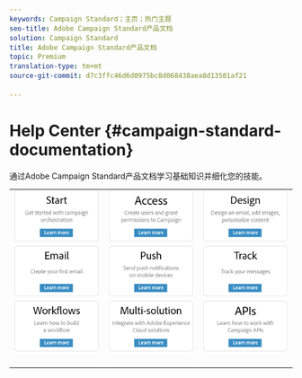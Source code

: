 ```yaml
---
keywords: Campaign Standard；主页；热门主题
seo-title: Adobe Campaign Standard产品文档
solution: Campaign Standard
title: Adobe Campaign Standard产品文档
topic: Premium
translation-type: tm+mt
source-git-commit: d7c3ffc46d6d0975bc8d068438aea8d13501af21

---
```



# Help Center {#campaign-standard-documentation}

通过Adobe Campaign Standard产品文档学习基础知识并细化您的技能。

|  |  |  |
|:---:|:---:|:---:|
| [![image](/help/assets/start-400.png)](/help/start/using/campaign-orchestration.md) | [![image](/help/assets/access-400.png)](/help/administration/using/about-access-management.md) | [![image](/help/assets/design-400.png)](/help/designing/using/about-email-content-design.md) |
| [![image](/help/assets/email-400.png)](/help/channels/using/creating-an-email.md) | [![image](/help/assets/push-400.png)](/help/channels/using/about-push-notifications.md) | [![image](/help/assets/track-400.png)](/help/sending/using/tracking-messages.md) |
| [![image](/help/assets/workflows-400.png)](/help/automating/using/building-a-workflow.md) | [![image](/help/assets/multi-400.png)](/help/integrating/using/about-campaign-integrations.md) | [![image](/help/assets/api-400.png)](https://docs.campaign.adobe.com/doc/standard/en/api/ACS_API.html) |
| [![image](/help/assets/empty123456791.png)](https://docs.adobe.com/content/help/en/campaign-standard/using/campaign-standard-home.html) | [![image](/help/assets/empty123456791.png)](https://docs.adobe.com/content/help/en/campaign-standard/using/campaign-standard-home.html) | [![image](/help/assets/empty123456791.png)](https://docs.adobe.com/content/help/en/campaign-standard/using/campaign-standard-home.html) |
